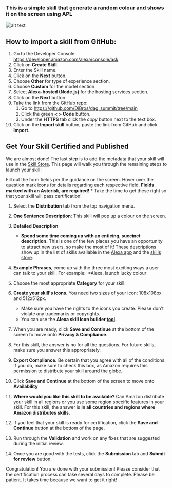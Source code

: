 ### This is a simple skill that generate a random colour and shows it on the screen using APL
![alt text](https://m.media-amazon.com/images/G/01/mobile-apps/dex/alexa/alexa-skills-kit/tutorials/quiz-game/header._TTH_.png)

## How to import a skill from GitHub:

1. Go to the Developer Console: https://developer.amazon.com/alexa/console/ask
2. Click on **Create Skill**.
3. Enter the Skill name.
4. Click on the **Next** button.
5. Choose **Other** for type of experience section.
6. Choose **Custom** for the model section.
7. Select **Alexa-hosted (Node.js)** for the hosting services section.
8. Click on the **Next** button.
9. Take the link from the GitHub repo:
    1. Go to https://github.com/DiBros/dag_summit/tree/main
    2. Click the green **< > Code** button.
    3. Under the **HTTPS** tab click the *copy* button next to the text box.
10. Click on the **Import skill** button, paste the link from GitHub and click **Import**.

## Get Your Skill Certified and Published

We are almost done!  The last step is to add the metadata that your skill will use in the [Skill Store](http://amazon.com/skills).  This page will walk you through the remaining steps to launch your skill!

Fill out the form fields per the guidance on the screen. Hover over the question mark icons for details regarding each respective field. **Fields marked with an Asterisk, are required!**
	* Take the time to get these right so that your skill will pass certification!

1. Select the **Distribution** tab from the top navigation menu.
2. **One Sentence Description**: This skill will pop up a colour on the screen.
3. **Detailed Description**
	*  **Spend some time coming up with an enticing, succinct description.**  This is one of the few places you have an opportunity to attract new users, so make the most of it!  These descriptions show up in the list of skills available in the [Alexa app](http://alexa.amazon.com/spa/index.html#skills) and the [skills store](http://www.amazon.com/skills).
4. **Example Phrases**, come up with the three most exciting ways a user can talk to your skill. For example: 
	*Alexa, launch lucky colour
5. Choose the most appropriate **Category** for your skill.
6. **Create your skill's icons**. You need two sizes of your icon: 108x108px and 512x512px.

    *  Make sure you have the rights to the icons you create. Please don't violate any trademarks or copyrights.
    *  You can use the **Alexa skill icon builder [tool](https://developer.amazon.com/docs/tools/icon-builder.html).**

7. When you are ready, click **Save and Continue** at the bottom of the screen to move onto **Privacy & Compliance**.
8. For this skill, the answer is no for all the questions. For future skills, make sure you answer this appropriately.
9. **Export Compliance.** Be certain that you agree with all of the conditions. If you do, make sure to check this box, as Amazon requires this permission to distribute your skill around the globe.  
10. Click **Save and Continue** at the bottom of the screen to move onto **Availability**
11. **Where would you like this skill to be available?** Can Amazon distribute your skill in all regions or you use some region specific features in your skill. For this skill, the answer is **In all countries and regions where Amazon distributes skills**.
12. If you feel that your skill is ready for certification, click the **Save and Continue** button at the bottom of the page.
13. Run through the **Validation** and work on any fixes that are suggested during the initial review.
14. Once you are good with the tests, click the **Submission** tab and **Submit for review** button.

Congratulation! You are done with your submission! Please consider that the certification process can take several days to complete. Please be patient. It takes time because we want to get it right!
